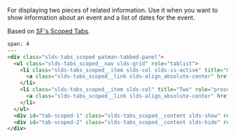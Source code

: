 For displaying two pieces of related information. Use it when you want to show information about an event and a list of dates for the event.

Based on [SF's Scoped Tabs](https://www.lightningdesignsystem.com/components/scoped-tabs).

```html
span: 4
---
<div class="slds-tabs_scoped patman-tabbed-panel">
  <ul class="slds-tabs_scoped__nav slds-grid" role="tablist">
    <li class="slds-tabs_scoped__item slds-col slds-is-active" title="One" role="presentation">
      <a class="slds-tabs_scoped__link slds-align_absolute-center" href="javascript:void(0);" role="tab" tabindex="0" aria-selected="true" aria-controls="tab-scoped-1" id="tab-scoped-1__item">One</a>
    </li>
    <li class="slds-tabs_scoped__item slds-col" title="Two" role="presentation">
      <a class="slds-tabs_scoped__link slds-align_absolute-center" href="javascript:void(0);" role="tab" tabindex="-1" aria-selected="false" aria-controls="tab-scoped-2" id="tab-scoped-2__item">Two</a>
    </li>
  </ul>
  <div id="tab-scoped-1" class="slds-tabs_scoped__content slds-show" role="tabpanel" aria-labelledby="tab-scoped-1__item">Item One Content</div>
  <div id="tab-scoped-2" class="slds-tabs_scoped__content slds-hide" role="tabpanel" aria-labelledby="tab-scoped-2__item">Item Two Content</div>
</div>
```
